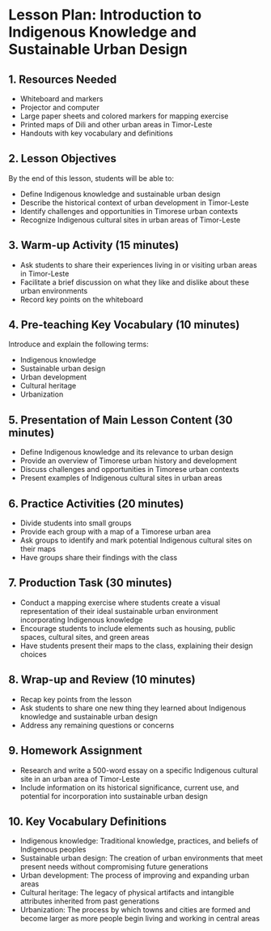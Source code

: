 # Lesson Plan: Introduction to Indigenous Knowledge and Sustainable Urban Design

## 1. Resources Needed

- Whiteboard and markers
- Projector and computer
- Large paper sheets and colored markers for mapping exercise
- Printed maps of Dili and other urban areas in Timor-Leste
- Handouts with key vocabulary and definitions

## 2. Lesson Objectives

By the end of this lesson, students will be able to:
- Define Indigenous knowledge and sustainable urban design
- Describe the historical context of urban development in Timor-Leste
- Identify challenges and opportunities in Timorese urban contexts
- Recognize Indigenous cultural sites in urban areas of Timor-Leste

## 3. Warm-up Activity (15 minutes)

- Ask students to share their experiences living in or visiting urban areas in Timor-Leste
- Facilitate a brief discussion on what they like and dislike about these urban environments
- Record key points on the whiteboard

## 4. Pre-teaching Key Vocabulary (10 minutes)

Introduce and explain the following terms:
- Indigenous knowledge
- Sustainable urban design
- Urban development
- Cultural heritage
- Urbanization

## 5. Presentation of Main Lesson Content (30 minutes)

- Define Indigenous knowledge and its relevance to urban design
- Provide an overview of Timorese urban history and development
- Discuss challenges and opportunities in Timorese urban contexts
- Present examples of Indigenous cultural sites in urban areas

## 6. Practice Activities (20 minutes)

- Divide students into small groups
- Provide each group with a map of a Timorese urban area
- Ask groups to identify and mark potential Indigenous cultural sites on their maps
- Have groups share their findings with the class

## 7. Production Task (30 minutes)

- Conduct a mapping exercise where students create a visual representation of their ideal sustainable urban environment incorporating Indigenous knowledge
- Encourage students to include elements such as housing, public spaces, cultural sites, and green areas
- Have students present their maps to the class, explaining their design choices

## 8. Wrap-up and Review (10 minutes)

- Recap key points from the lesson
- Ask students to share one new thing they learned about Indigenous knowledge and sustainable urban design
- Address any remaining questions or concerns

## 9. Homework Assignment

- Research and write a 500-word essay on a specific Indigenous cultural site in an urban area of Timor-Leste
- Include information on its historical significance, current use, and potential for incorporation into sustainable urban design

## 10. Key Vocabulary Definitions

- Indigenous knowledge: Traditional knowledge, practices, and beliefs of Indigenous peoples
- Sustainable urban design: The creation of urban environments that meet present needs without compromising future generations
- Urban development: The process of improving and expanding urban areas
- Cultural heritage: The legacy of physical artifacts and intangible attributes inherited from past generations
- Urbanization: The process by which towns and cities are formed and become larger as more people begin living and working in central areas
